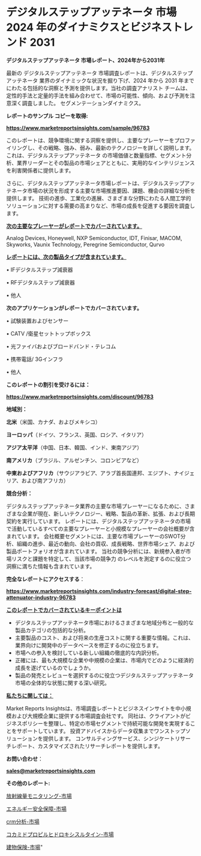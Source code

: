 # デジタルステップアッテネータ 市場 2024 年のダイナミクスとビジネストレンド 2031

<strong>デジタルステップアッテネータ 市場レポート、2024年から2031年</strong>

最新の デジタルステップアッテネータ 市場調査レポートは、デジタルステップアッテネータ 業界のダイナミックな状況を掘り下げ、2024 年から 2031 年までにわたる包括的な洞察と予測を提供します。当社の調査アナリスト チームは、定性的手法と定量的手法を組み合わせて、市場の可能性、傾向、および予測を注意深く調査しました。 セグメンテーションダイナミクス。



<strong>レポートのサンプル コピーを取得:</strong> <a href=https://www.marketreportsinsights.com/sample/96783>

<strong><u>https://www.marketreportsinsights.com/sample/96783</u></strong></a>

このレポートは、競争環境に関する洞察を提供し、主要なプレーヤーをプロファイリングし、その戦略、強み、弱み、最新のテクノロジーを詳しく説明します。 これは、デジタルステップアッテネータ の市場価値と数量指標、セグメント分析、業界リーダーとその製品の市場シェアとともに、実用的なインテリジェンスを利害関係者に提供します。

さらに、デジタルステップアッテネータ市場レポートは、デジタルステップアッテネータ市場の状況を形成する主要な市場推進要因、課題、機会の詳細な分析を提供します。 技術の進歩、工業化の進展、さまざまな分野にわたる人間工学的ソリューションに対する需要の高まりなど、市場の成長を促進する要因を調査します。



<strong><u>次の主要なプレーヤーがレポートでカバーされています。</u></strong>

Analog Devices, Honeywell, NXP Semiconductor, IDT, Finisar, MACOM, Skyworks, Vaunix Technology, Peregrine Semiconductor, Qurvo



<strong><u><b>レポートには、次の製品タイプが含まれています。</b></u></strong>

• IFデジタルステップ減衰器

• RFデジタルステップ減衰器

• 他人



<strong><b>次のアプリケーションがレポートでカバーされています。</b></strong>

• 試験装置およびセンサー

• CATV /衛星セットトップボックス

• 光ファイバおよびブロードバンド・テレコム

• 携帯電話/ 3Gインフラ

• 他人



<strong><b>このレポートの割引を受けるには：</b></strong><a href=https://www.marketreportsinsights.com/discount/96783>

<strong><u>https://www.marketreportsinsights.com/discount/96783</u></strong></a>



<strong>地域別：</strong>



<strong>北米</strong>（米国、カナダ、およびメキシコ）



<strong>ヨーロッパ</strong>（ドイツ、フランス、英国、ロシア、イタリア）



<strong>アジア太平洋</strong>（中国、日本、韓国、インド、東南アジア）



<strong>南アメリカ</strong>（ブラジル、アルゼンチン、コロンビアなど）



<strong>中東およびアフリカ</strong>（サウジアラビア、アラブ首長国連邦、エジプト、ナイジェリア、および南アフリカ）



<strong>競合分析：</strong>

デジタルステップアッテネータ業界の主要な市場プレーヤーになるために、さまざまな企業が現在、新しいテクノロジー、戦略、製品の革新、拡張、および長期契約を実行しています。 レポートには、デジタルステップアッテネータの市場で活動しているすべての主要なプレーヤーと小規模なプレーヤーの会社概要が含まれています。 会社概要セグメントには、主要な市場プレーヤーのSWOT分析、組織の進歩、最近の動向、会社の買収、成長戦略、世界市場シェア、および製品ポートフォリオが含まれています。 当社の競争分析には、新規参入者が市場リスクと課題を特定して、当該市場の競争力 のレベルを測定するのに役立つ洞察に満ちた情報も含まれています。



<strong>完全なレポートにアクセスする</strong>：

<a href=https://www.marketreportsinsights.com/industry-forecast/digital-step-attenuator-industry-96783>

<strong><u>https://www.marketreportsinsights.com/industry-forecast/digital-step-attenuator-industry-96783</u></strong></a>



<strong><u><b>このレポートでカバーされているキーポイントは</b></u></strong>
<ul>
  <li>デジタルステップアッテネータ市場におけるさまざまな地域分布と一般的な製品カテゴリの包括的な分析。</li>
  <li>主要製品のコスト、および将来の生産コストに関する重要な情報。これは、業界向けに開発中のデータベースを修正するのに役立ちます。</li>
  <li>市場への参入を検討している新しい組織の徹底的な内訳分析。</li>
  <li>正確には、最も大規模な企業や中規模の企業は、市場内でどのように経済的成長を遂げているのでしょうか。</li>
  <li>製品の発売とレビューを選択するのに役立つデジタルステップアッテネータ市場の全体的な状態に関する深い研究。</li>
</ul>


<strong><u><b>私たちに関しては：</b></u></strong>

Market Reports Insightsは、市場調査レポートとビジネスインサイトを中小規模および大規模企業に提供する市場調査会社です。 同社は、クライアントがビジネスポリシーを整理し、特定の市場セグメントで持続可能な開発を実現することをサポートしています。 投資アドバイスからデータ収集までワンストップソリューションを提供します。 コンサルティングサービス、シンジケートリサーチレポート、カスタマイズされたリサーチレポートを提供します。



<strong><b>お問い合わせ</b></strong>：

<a href=mailto:sales@marketreportsinsights.com>

<strong><u>sales@marketreportsinsights.com</u></strong></a>



<strong>その他のレポート:</strong>

<a href=https://www.linkedin.com/pulse/放射線量モニタリング-市場-2023-競争分析と事業成長-2030-pr-news-hub-froif/>放射線量モニタリング-市場</a>

<a href=https://www.linkedin.com/pulse/エネルギー安全保障-市場-2023-総合分析と事業成長戦略-2030-szxsf/>エネルギー安全保障-市場</a>

<a href=https://www.linkedin.com/pulse/crm分析-市場-2023-総合分析と事業成長戦略-2030-analytics-achievers-24-analysis-s7m2f/>crm分析-市場</a>

<a href=https://www.linkedin.com/pulse/コカミドプロピルヒドロキシスルタイン-市場-2023-総合分析と事業成長戦略-zyyuf/>コカミドプロピルヒドロキシスルタイン-市場</a>

<a href=https://www.linkedin.com/pulse/建物保険-市場-2023-swot-分析と最新イノベーション-2030-nccef/>建物保険-市場</a>"
 
